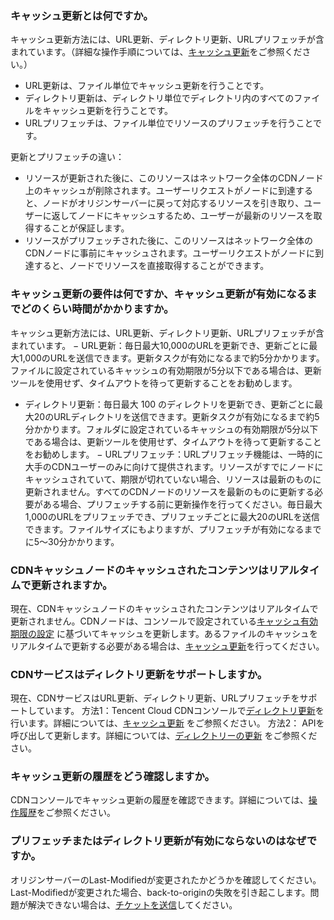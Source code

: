 [](id:q1)
### キャッシュ更新とは何ですか。
キャッシュ更新方法には、URL更新、ディレクトリ更新、URLプリフェッチが含まれています。（詳細な操作手順については、[キャッシュ更新](https://intl.cloud.tencent.com/document/product/228/6299)をご参照ください。）
- URL更新は、ファイル単位でキャッシュ更新を行うことです。
- ディレクトリ更新は、ディレクトリ単位でディレクトリ内のすべてのファイルをキャッシュ更新を行うことです。
- URLプリフェッチは、ファイル単位でリソースのプリフェッチを行うことです。

更新とプリフェッチの違い：
- リソースが更新された後に、このリソースはネットワーク全体のCDNノード上のキャッシュが削除されます。ユーザーリクエストがノードに到達すると、ノードがオリジンサーバーに戻って対応するリソースを引き取り、ユーザーに返してノードにキャッシュするため、ユーザーが最新のリソースを取得することが保証します。
- リソースがプリフェッチされた後に、このリソースはネットワーク全体のCDNノードに事前にキャッシュされます。ユーザーリクエストがノードに到達すると、ノードでリソースを直接取得することができます。

[](id:q2)
### キャッシュ更新の要件は何ですか、キャッシュ更新が有効になるまでどのくらい時間がかかりますか。
キャッシュ更新方法には、URL更新、ディレクトリ更新、URLプリフェッチが含まれています。
− URL更新：毎日最大10,000のURLを更新でき、更新ごとに最大1,000のURLを送信できます。更新タスクが有効になるまで約5分かかります。ファイルに設定されているキャッシュの有効期限が5分以下である場合は、更新ツールを使用せず、タイムアウトを待って更新することをお勧めします。
- ディレクトリ更新：毎日最大 100 のディレクトリを更新でき、更新ごとに最大20のURLディレクトリを送信できます。更新タスクが有効になるまで約5分かかります。フォルダに設定されているキャッシュの有効期限が5分以下である場合は、更新ツールを使用せず、タイムアウトを待って更新することをお勧めします。
− URLプリフェッチ：URLプリフェッチ機能は、一時的に大手のCDNユーザーのみに向けて提供されます。リソースがすでにノードにキャッシュされていて、期限が切れていない場合、リソースは最新のものに更新されません。すべてのCDNノードのリソースを最新のものに更新する必要がある場合、プリフェッチする前に更新操作を行ってください。毎日最大 1,000のURLをプリフェッチでき、プリフェッチごとに最大20のURLを送信できます。ファイルサイズにもよりますが、プリフェッチが有効になるまでに5〜30分かかります。

### CDNキャッシュノードのキャッシュされたコンテンツはリアルタイムで更新されますか。
現在、CDNキャッシュノードのキャッシュされたコンテンツはリアルタイムで更新されません。CDNノードは、コンソールで設定されている[キャッシュ有効期限の設定](https://intl.cloud.tencent.com/document/product/228/35317) に基づいてキャッシュを更新します。あるファイルのキャッシュをリアルタイムで更新する必要がある場合は、[キャッシュ更新](https://intl.cloud.tencent.com/document/product/228/6299)を行ってください。

[](id:q3)
### CDNサービスはディレクトリ更新をサポートしますか。
現在、CDNサービスはURL更新、ディレクトリ更新、URLプリフェッチをサポートしています。
方法1：Tencent Cloud CDNコンソールで[ディレクトリ更新](https://console.cloud.tencent.com/cdn/refresh)を行います。詳細については、[キャッシュ更新](https://intl.cloud.tencent.com/document/product/228/6299) をご参照ください。
方法2： APIを呼び出して更新します。詳細については、[ディレクトリーの更新](https://intl.cloud.tencent.com/document/product/228/33602) をご参照ください。

[](id:q4)
### キャッシュ更新の履歴をどう確認しますか。
CDNコンソールでキャッシュ更新の履歴を確認できます。詳細については、[操作履歴](https://intl.cloud.tencent.com/document/product/228/6299#notes)をご参照ください。

[](id:q5)
### プリフェッチまたはディレクトリ更新が有効にならないのはなぜですか。
オリジンサーバーのLast-Modifiedが変更されたかどうかを確認してください。Last-Modifiedが変更された場合、back-to-originの失敗を引き起こします。問題が解決できない場合は、[チケットを送信](https://console.cloud.tencent.com/workorder/category)してください。
